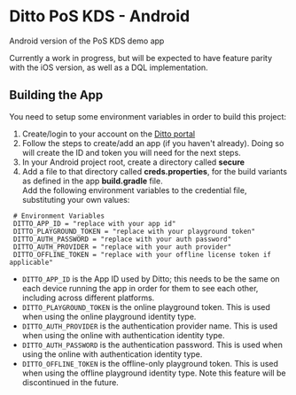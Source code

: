 # Ditto PoS KDS - Android

Android version of the PoS KDS demo app

Currently a work in progress, but will be expected to have feature parity with the iOS version, as
well as a DQL implementation.

## Building the App

You need to setup some environment variables in order to build this project:

1. Create/login to your account on the [Ditto portal](https://portal.ditto.live/apps)
2. Follow the steps to create/add an app (if you haven't already). Doing so will create the ID and
   token you will need for the next steps.
3. In your Android project root, create a directory called **secure**
4. Add a file to that directory called **creds.properties**, for the build variants as defined in
   the app **build.gradle** file.  
   Add the following environment variables to the credential file, substituting your own values:

```  
 # Environment Variables      
 DITTO_APP_ID = "replace with your app id"  
 DITTO_PLAYGROUND_TOKEN = "replace with your playground token" 
 DITTO_AUTH_PASSWORD = "replace with your auth password" 
 DITTO_AUTH_PROVIDER = "replace with your auth provider"
 DITTO_OFFLINE_TOKEN = "replace with your offline license token if applicable"
 ```  

* `DITTO_APP_ID` is the App ID used by Ditto; this needs to be the same on each device running the
  app in order for them to see each other, including across different platforms.
* `DITTO_PLAYGROUND_TOKEN` is the online playground token. This is used when using the online
  playground identity type.
* `DITTO_AUTH_PROVIDER` is the authentication provider name. This is used when using the online with
  authentication identity type.
* `DITTO_AUTH_PASSWORD` is the authentication password. This is used when using the online with
  authentication identity type.
* `DITTO_OFFLINE_TOKEN` is the offline-only playground token. This is used when using the offline
  playground identity type. Note this feature will be discontinued in the future.